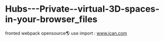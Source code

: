 # Hubs---Private--virtual-3D-spaces-in-your-browser_files
fronted webpack opensource🌎
use import : www.ican.com
